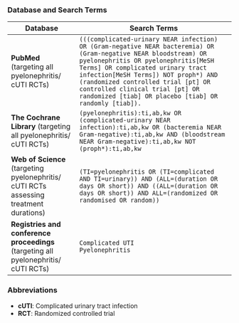### Database and Search Terms

| Database                                      | Search Terms                                                                                                                                                                                                                                                                            |
|-----------------------------------------------|----------------------------------------------------------------------------------------------------------------------------------------------------------------------------------------------------------------------------------------------------------------------------------------|
| **PubMed** (targeting all pyelonephritis/ cUTI RCTs) | `(((complicated-urinary NEAR infection) OR (Gram-negative NEAR bacteremia) OR (Gram-negative NEAR bloodstream) OR pyelonephritis OR pyelonephritis[MeSH Terms] OR complicated urinary tract infection[MeSH Terms]) NOT proph*) AND (randomized controlled trial [pt] OR controlled clinical trial [pt] OR randomized [tiab] OR placebo [tiab] OR randomly [tiab]).` |
| **The Cochrane Library** (targeting all pyelonephritis/ cUTI RCTs) | `(pyelonephritis):ti,ab,kw OR (complicated-urinary NEAR infection):ti,ab,kw OR (bacteremia NEAR Gram-negative):ti,ab,kw AND (bloodstream NEAR Gram-negative):ti,ab,kw NOT (proph*):ti,ab,kw`                                                                                       |
| **Web of Science** (targeting pyelonephritis/ cUTI RCTs assessing treatment durations) | `(TI=pyelonephritis OR (TI=complicated AND TI=urinary)) AND (ALL=(duration OR days OR short)) AND ((ALL=(duration OR days OR short)) AND ALL=(randomized OR randomised OR random))`                                                                                                  |
| **Registries and conference proceedings** (targeting all pyelonephritis/ cUTI RCTs) | `Complicated UTI`<br>`Pyelonephritis`                                                                                                                                                                                                                                                 |

### Abbreviations
- **cUTI**: Complicated urinary tract infection  
- **RCT**: Randomized controlled trial
